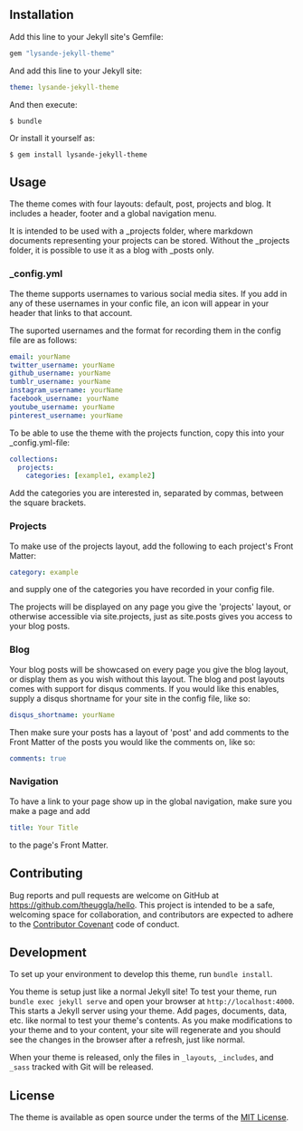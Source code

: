 
## Installation

Add this line to your Jekyll site's Gemfile:

```ruby
gem "lysande-jekyll-theme"
```

And add this line to your Jekyll site:

```yaml
theme: lysande-jekyll-theme
```

And then execute:

    $ bundle

Or install it yourself as:

    $ gem install lysande-jekyll-theme

## Usage

The theme comes with four layouts: default, post, projects and blog. It includes a header, footer and a global
navigation menu.

It is intended to be used with a _projects folder, where markdown documents representing your projects can be stored.
Without the _projects folder, it is possible to use it as a blog with _posts only.

### _config.yml
The theme supports usernames to various social media sites. If you add in any of these usernames in your confic file, an icon
will appear in your header that links to that account.

The suported usernames and the format for recording them in the config file are as follows:

```yaml
email: yourName
twitter_username: yourName
github_username: yourName
tumblr_username: yourName
instagram_username: yourName
facebook_username: yourName
youtube_username: yourName
pinterest_username: yourName
```

To be able to use the theme with the projects function, copy this into your _config.yml-file:

```yaml
collections:
  projects:
    categories: [example1, example2]
```

Add the categories you are interested in, separated by commas, between the square brackets.

### Projects
To make use of the projects layout, add the following
to each project's Front Matter:

```yaml
category: example
```

and supply one of the categories you have recorded in your config file.

The projects will be displayed on any page you give the 'projects' layout, or otherwise accessible via site.projects,
just as site.posts gives you access to your blog posts.

### Blog

Your blog posts will be showcased on every page you give the blog layout, or display them as you wish without this layout.
The blog and post layouts comes with support for
disqus comments. If you would like this enables, supply a disqus shortname for your site in the config file, like so:

```yaml
disqus_shortname: yourName
```

Then make sure your posts has a layout of 'post' and add comments to the Front Matter of the posts you would like the comments on, like so:

```yaml
comments: true
```


### Navigation

To have a link to your page show up in the global navigation, make sure you make a page and add

```yaml
title: Your Title
```

to the page's Front Matter.



## Contributing

Bug reports and pull requests are welcome on GitHub at https://github.com/theuggla/hello. This project is intended to be a safe, welcoming space for collaboration, and contributors are expected to adhere to the [Contributor Covenant](http://contributor-covenant.org) code of conduct.

## Development

To set up your environment to develop this theme, run `bundle install`.

You theme is setup just like a normal Jekyll site! To test your theme, run `bundle exec jekyll serve` and open your browser at `http://localhost:4000`. This starts a Jekyll server using your theme. Add pages, documents, data, etc. like normal to test your theme's contents. As you make modifications to your theme and to your content, your site will regenerate and you should see the changes in the browser after a refresh, just like normal.

When your theme is released, only the files in `_layouts`, `_includes`, and `_sass` tracked with Git will be released.

## License

The theme is available as open source under the terms of the [MIT License](http://opensource.org/licenses/MIT).

